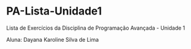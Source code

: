 # PA-Lista-Unidade1
Lista de Exercícios da Disciplina de Programação Avançada - Unidade 1

Aluna: Dayana Karoline Silva de Lima

